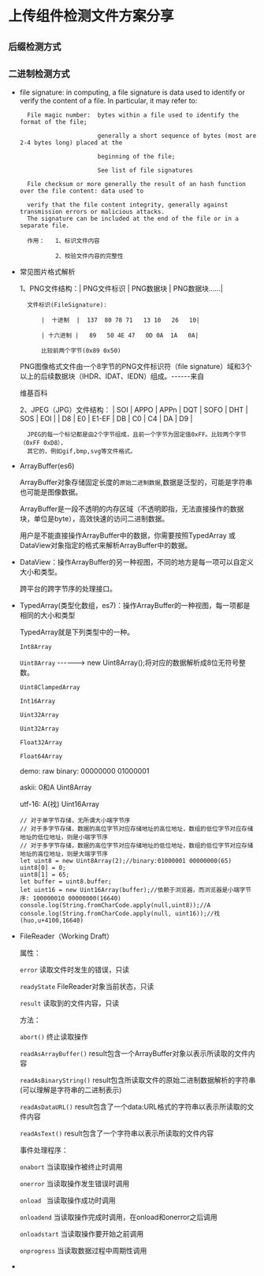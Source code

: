 # 上传组件检测文件方案分享

## `后缀检测方式`

## `二进制检测方式`
* file signature:
        in computing, a file signature is data used to identify or verify the content of a file. 
        In particular, it may refer to:
       
        File magic number:  bytes within a file used to identify the format of the file; 
                            
                            generally a short sequence of bytes (most are 2-4 bytes long) placed at the 
                           
                            beginning of the file; 
                            
                            See list of file signatures
       
        File checksum or more generally the result of an hash function over the file content: data used to 
        
        verify that the file content integrity, generally against transmission errors or malicious attacks. 
        The signature can be included at the end of the file or in a separate file.
        
        作用：   1、标识文件内容
                
                2、校验文件内容的完整性
* 常见图片格式解析

    1、PNG文件结构：| PNG文件标识 | PNG数据块 | PNG数据块……|
        
        文件标识(FileSignature): 
         
            |  十进制  |  137  80 78 71   13 10   26   10|
         
            | 十六进制 |   89   50 4E 47   0D 0A  1A   0A|

            比较前两个字节(0x89 0x50)
    
    PNG图像格式文件由一个8字节的PNG文件标识符（file signature）域和3个以上的后续数据块（IHDR、IDAT、IEDN）组成。------来自
    
    维基百科
    
    2、JPEG（JPG）文件结构： | SOI | APPO | APPn | DQT | SOFO | DHT | SOS | EOI |
                          | D8  |  E0  | E1-EF | DB | C0   |  C4 |  DA |  D9 |

        JPEG的每一个标记都是由2个字节组成，且前一个字节为固定值0xFF。比较两个字节（0xFF 0xD8），
        其它的，例如gif,bmp,svg等文件格式。
* ArrayBuffer(es6)

    ArrayBuffer对象存储固定长度的`原始二进制数据`,数据是泛型的，可能是字符串也可能是图像数据。

    ArrayBuffer是一段不透明的内存区域（不透明即指，无法直接操作的数据块，单位是byte），高效快速的访问二进制数据。

    用户是不能直接操作ArrayBuffer中的数据，你需要按照TypedArray 或 DataView对象指定的格式来解析ArrayBuffer中的数据。

* DataView：操作ArrayBuffer的另一种视图，不同的地方是每一项可以自定义大小和类型。

    跨平台的跨字节序的处理接口。

* TypedArray(类型化数组，es7)：操作ArrayBuffer的一种视图，每一项都是相同的大小和类型

    TypedArray就是下列类型中的一种。

    `Int8Array`

    `Uint8Array`    ------> new Uint8Array();将对应的数据解析成8位无符号整数。

    `Uint8ClampedArray`

    `Int16Array`

    `Uint32Array`

    `Uint32Array`

    `Float32Array`

    `Float64Array`

    demo:
    raw binary: 00000000 01000001

    askii: 0和A     Uint8Array

    utf-16: A(䄀)   Uint16Array
    ```
    // 对于单字节存储，无所谓大小端字节序
    // 对于多字节存储，数据的高位字节对应存储地址的高位地址，数组的低位字节对应存储地址的低位地址，则是小端字节序
    // 对于多字节存储，数据的高位字节对应存储地址的低位地址，数组的低位字节对应存储地址的高位地址，则是大端字节序
    let uint8 = new Uint8Array(2);//binary:01000001 00000000(65)
    uint8[0] = 0;
    uint8[1] = 65;
    let buffer = uint8.buffer;
    let uint16 = new Uint16Array(buffer);//依赖于浏览器，而浏览器是小端字节序: 100000010 00000000(16640)   
    console.log(String.fromCharCode.apply(null,uint8));//A
    console.log(String.fromCharCode.apply(null, uint16));//䄀(huo,u+4100,16640)
    ```

* FileReader（Working Draft）

    属性：

    `error`                             读取文件时发生的错误，只读

    `readyState`                        FileReader对象当前状态，只读

    `result`                            读取到的文件内容，只读

    方法：

    `abort()`                           终止读取操作

    `readAsArrayBuffer()`              result包含一个ArrayBuffer对象以表示所读取的文件内容

    `readAsBinaryString()`              result包含所读取文件的原始二进制数据解析的字符串(可以理解是字符串的二进制表示)

    `readAsDataURL()`                   result包含了一个data:URL格式的字符串以表示所读取的文件内容

    `readAsText()`                      result包含了一个字符串以表示所读取的文件内容

    事件处理程序：

    `onabort`                           当读取操作被终止时调用

    `onerror`                           当读取操作发生错误时调用

    `onload `                           当读取操作成功时调用

    `onloadend`                         当读取操作完成时调用，在onload和onerror之后调用

    `onloadstart`                       当读取操作要开始之前调用

    `onprogress`                        当读取数据过程中周期性调用

* 